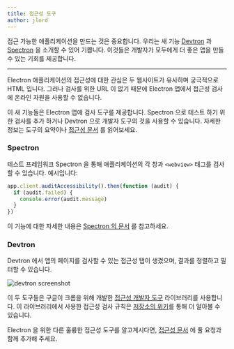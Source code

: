 ```yaml
---
title: 접근성 도구
author: jlord
---
```


접근 가능한 애플리케이션을 만드는 것은 중요합니다. 우리는 새 기능
[Devtron](https://electron.atom.io/devtron) 과
[Spectron](https://electron.atom.io/spectron) 을 소개할 수 있어 기쁩니다.
이것들은 개발자가 모두에게 더 좋은 앱을 만들 수 있는 기회를 제공합니다.

---

Electron 애플리케이션의 접근성에 대한 관심은 두 웹사이트가 유사하며 궁극적으로
HTML 입니다. 그러나 검사를 위한 URL 이 없기 때문에 Electron 앱에서 접근성
검사에 온라인 자원을 사용할 수 없습니다.

이 새 기능들은 Electron 앱에 검사 도구를 제공합니다. Spectron 으로 테스트 하기
위한 검사를 추가 하거나 Devtron 으로 개발자 도구의 것을 사용할 수 있습니다.
자세한 정보는 도구의 요약이나
[접근성 문서](http://electron.atom.io/docs/tutorial/accessibility) 를 읽어보세요.

### Spectron

테스트 프레임워크 Spectron 을 통해 애플리케이션의 각 창과 `<webview>` 태그를
검사할 수 있습니다. 예시입니다:

```javascript
app.client.auditAccessibility().then(function (audit) {
  if (audit.failed) {
    console.error(audit.message)
  }
})
```

이 기능에 대한 자세한 내용은
[Spectron 의 문서](https://github.com/electron/spectron#accessibility-testing)
를 참고하세요.

### Devtron

Devtron 에서 앱의 페이지를 검사할 수 있는 접근성 탭이 생겼으며, 결과를 정렬하고
필터할 수 있습니다.

![devtron screenshot](https://cloud.githubusercontent.com/assets/1305617/17156618/9f9bcd72-533f-11e6-880d-389115f40a2a.png)

이 두 도구들은 구글이 크롬을 위해 개발한
[접근성 개발자 도구](https://github.com/GoogleChrome/accessibility-developer-tools)
라이브러리를 사용합니다. 이 라이브러리에서 사용한 접근성 검사 규칙은
[저장소의 위키](https://github.com/GoogleChrome/accessibility-developer-tools/wiki/Audit-Rules)를
통해 더 알아볼 수 있습니다.

Electron 을 위한 다른 훌륭한 접근성 도구를 알고계시다면,
[접근성 문서](http://electron.atom.io/docs/tutorial/accessibility) 에 풀
요청과 함께 추가해 주세요.
